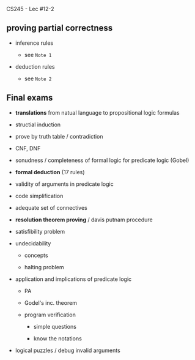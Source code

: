 CS245 - Lec #12-2

## proving partial correctness

* inference rules

	* see `Note 1`

* deduction rules

	* see `Note 2`

## Final exams

* **translations** from natual language to propositional logic formulas

* structial induction

* prove by truth table / contradiction

* CNF, DNF

* sonudness / completeness of formal logic for predicate logic (Gobel)

* **formal deduction** (17 rules)

* validity of arguments in predicate logic

* code simplification

* adequate set of connectives

* **resolution theorem proving** / davis putnam procedure

* satisfibility problem

* undecidability

	* concepts

	* halting problem

* application and implications of predicate logic

	* PA
	
	* Godel's inc. theorem

	* program verification

		* simple questions

		* know the notations

* logical puzzles / debug invalid arguments